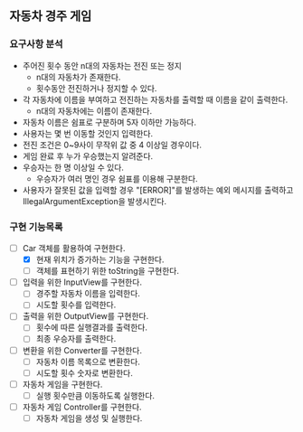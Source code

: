 ## 자동차 경주 게임

### 요구사항 분석

- 주어진 횟수 동안 n대의 자동차는 전진 또는 정지
    - n대의 자동차가 존재한다.
    - 횟수동안 전진하거나 정지할 수 있다.
- 각 자동차에 이름을 부여하고 전진하는 자동차를 출력할 때 이름을 같이 출력한다.
    - n대의 자동차에는 이름이 존재한다.
- 자동차 이름은 쉼표로 구분하며 5자 이하만 가능하다.
- 사용자는 몇 번 이동할 것인지 입력한다.
- 전진 조건은 0~9사이 무작위 값 중 4 이상일 경우이다.
- 게임 완료 후 누가 우승했는지 알려준다.
- 우승자는 한 명 이상일 수 있다.
    - 우승자가 여러 명인 경우 쉼표를 이용해 구분한다.
- 사용자가 잘못된 값을 입력할 경우 "[ERROR]"를 발생하는 예외 메시지를 출력하고 IllegalArgumentException을 발생시킨다.

### 구현 기능목록

- [ ] Car 객체를 활용하여 구현한다.
    - [x] 현재 위치가 증가하는 기능을 구현한다.
    - [ ] 객체를 표현하기 위한 toString을 구현한다.
- [ ] 입력을 위한 InputView를 구현한다.
    - [ ] 경주할 자동차 이름을 입력한다.
    - [ ] 시도할 횟수를 입력한다.
- [ ] 출력을 위한 OutputView를 구현한다.
    - [ ] 횟수에 따른 실행결과를 출력한다.
    - [ ] 최종 우승자를 출력한다.
- [ ] 변환을 위한 Converter를 구현한다.
    - [ ] 자동차 이름 목록으로 변환한다.
    - [ ] 시도할 횟수 숫자로 변환한다.
- [ ] 자동차 게임을 구현한다.
    - [ ] 실행 횟수만큼 이동하도록 실행한다.
- [ ] 자동차 게임 Controller를 구현한다.
    - [ ] 자동차 게임을 생성 및 실행한다.